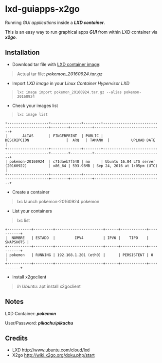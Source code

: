 # lxd-guiapps-x2go
Running *GUI applications* inside a ***LXD container***.

This is an easy way to run graphical apps ***GUI*** from within LXD container via ***x2go***.

## Installation

- Download tar file with [LXD container image](http://www.delegacionprovincial.com/mediawiki/upload_files/lxd_images/pokemon_20160924.tar.gz):

>Actual tar file: ***pokemon_20160924.tar.gz***

- Import *LXD image* in your *Linux Container Hypervisor LXD* 

>`lxc image import pokemon_20160924.tar.gz --alias pokemon-20160924`

- Check your images list 
 
>`lxc image list`

```
+-------------------+--------------+--------+---------------------------------------------+--------+----------+-------------------------------+
|       ALIAS       | FINGERPRINT  | PUBLIC |                DESCRIPCIÓN                 |  ARQ   | TAMAÑO  |          UPLOAD DATE          |
+-------------------+--------------+--------+---------------------------------------------+--------+----------+-------------------------------+
| pokemon-20160924  | c71daeb7f548 | no     | Ubuntu 16.04 LTS server (20160922)          | x86_64 | 593.93MB | Sep 24, 2016 at 1:05pm (UTC)  |
+-------------------+--------------+--------+---------------------------------------------+--------+----------+-------------------------------+
```

- Create a container

> lxc launch pokemon-20160924 pokemon

- List your containers

> lxc list
```
+-----------+---------+----------------------+------+------------+-----------+
|  NOMBRE   | ESTADO  |         IPV4         | IPV6 |    TIPO    | SNAPSHOTS |
+-----------+---------+----------------------+------+------------+-----------+
| pokemon   | RUNNING | 192.168.1.201 (eth0) |      | PERSISTENT | 0         |
+-----------+---------+----------------------+------+------------+-----------+
```

- Install x2goclient

>*In Ubuntu*: apt install x2goclient

## Notes

LXD Container: ***pokemon***

User/Password: ***pikachu***/***pikachu***

## Credits
- LXD http://www.ubuntu.com/cloud/lxd
- X2go http://wiki.x2go.org/doku.php/start


